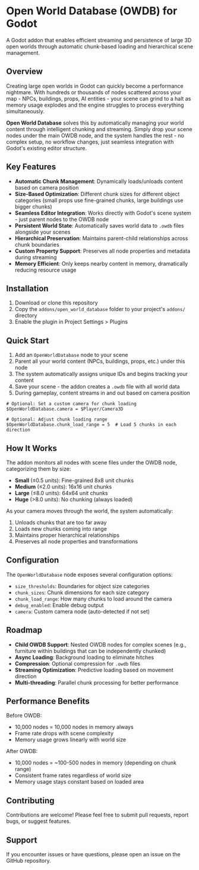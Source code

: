 # Open World Database (OWDB) for Godot

A Godot addon that enables efficient streaming and persistence of large 3D open worlds through automatic chunk-based loading and hierarchical scene management.

## Overview

Creating large open worlds in Godot can quickly become a performance nightmare. With hundreds or thousands of nodes scattered across your map - NPCs, buildings, props, AI entities - your scene can grind to a halt as memory usage explodes and the engine struggles to process everything simultaneously.

**Open World Database** solves this by automatically managing your world content through intelligent chunking and streaming. Simply drop your scene nodes under the main OWDB node, and the system handles the rest - no complex setup, no workflow changes, just seamless integration with Godot's existing editor structure.

## Key Features

- **Automatic Chunk Management**: Dynamically loads/unloads content based on camera position
- **Size-Based Optimization**: Different chunk sizes for different object categories (small props use fine-grained chunks, large buildings use bigger chunks)
- **Seamless Editor Integration**: Works directly with Godot's scene system - just parent nodes to the OWDB node
- **Persistent World State**: Automatically saves world data to `.owdb` files alongside your scenes
- **Hierarchical Preservation**: Maintains parent-child relationships across chunk boundaries
- **Custom Property Support**: Preserves all node properties and metadata during streaming
- **Memory Efficient**: Only keeps nearby content in memory, dramatically reducing resource usage

## Installation

1. Download or clone this repository
2. Copy the `addons/open_world_database` folder to your project's `addons/` directory
3. Enable the plugin in Project Settings > Plugins

## Quick Start

1. Add an `OpenWorldDatabase` node to your scene
2. Parent all your world content (NPCs, buildings, props, etc.) under this node
3. The system automatically assigns unique IDs and begins tracking your content
4. Save your scene - the addon creates a `.owdb` file with all world data
5. During gameplay, content streams in and out based on camera position

```gdscript
# Optional: Set a custom camera for chunk loading
$OpenWorldDatabase.camera = $Player/Camera3D

# Optional: Adjust chunk loading range
$OpenWorldDatabase.chunk_load_range = 5  # Load 5 chunks in each direction
```

## How It Works

The addon monitors all nodes with scene files under the OWDB node, categorizing them by size:
- **Small** (≤0.5 units): Fine-grained 8x8 unit chunks
- **Medium** (≤2.0 units): 16x16 unit chunks  
- **Large** (≤8.0 units): 64x64 unit chunks
- **Huge** (>8.0 units): No chunking (always loaded)

As your camera moves through the world, the system automatically:
1. Unloads chunks that are too far away
2. Loads new chunks coming into range
3. Maintains proper hierarchical relationships
4. Preserves all node properties and transformations

## Configuration

The `OpenWorldDatabase` node exposes several configuration options:

- `size_thresholds`: Boundaries for object size categories
- `chunk_sizes`: Chunk dimensions for each size category
- `chunk_load_range`: How many chunks to load around the camera
- `debug_enabled`: Enable debug output
- `camera`: Custom camera node (auto-detected if not set)

## Roadmap

- **Child OWDB Support**: Nested OWDB nodes for complex scenes (e.g., furniture within buildings that can be independently chunked)
- **Async Loading**: Background loading to eliminate hitches
- **Compression**: Optional compression for `.owdb` files
- **Streaming Optimization**: Predictive loading based on movement direction
- **Multi-threading**: Parallel chunk processing for better performance

## Performance Benefits

Before OWDB:
- 10,000 nodes = 10,000 nodes in memory always
- Frame rate drops with scene complexity
- Memory usage grows linearly with world size

After OWDB:
- 10,000 nodes = ~100-500 nodes in memory (depending on chunk range)
- Consistent frame rates regardless of world size
- Memory usage stays constant based on loaded area

## Contributing

Contributions are welcome! Please feel free to submit pull requests, report bugs, or suggest features.

## Support

If you encounter issues or have questions, please open an issue on the GitHub repository.
